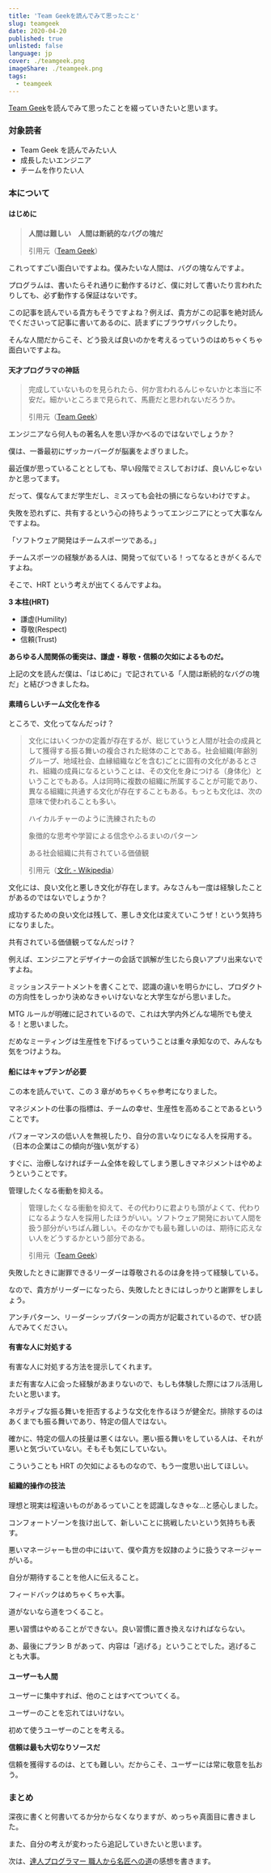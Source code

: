 ```yaml
---
title: 'Team Geekを読んでみて思ったこと'
slug: teamgeek
date: 2020-04-20
published: true
unlisted: false
language: jp
cover: ./teamgeek.png
imageShare: ./teamgeek.png
tags:
  - teamgeek
---
```


[Team Geek](https://www.amazon.co.jp/dp/4873116309)を読んでみて思ったことを綴っていきたいと思います。

### 対象読者

- Team Geek を読んでみたい人
- 成長したいエンジニア
- チームを作りたい人

### 本について

#### はじめに

> **人間は難しい　人間は断続的なバグの塊だ**
>
> 引用元（[Team Geek](https://www.oreilly.co.jp/books/9784873116303/)）

これってすごい面白いですよね。僕みたいな人間は、バグの塊なんですよ。

プログラムは、書いたらそれ通りに動作するけど、僕に対して書いたり言われたりしても、必ず動作する保証はないです。

この記事を読んでいる貴方もそうですよね？例えば、貴方がこの記事を絶対読んでくださいって記事に書いてあるのに、読まずにブラウザバックしたり。

そんな人間だからこそ、どう扱えば良いのかを考えるっていうのはめちゃくちゃ面白いですよね。

#### 天才プログラマの神話

> 完成していないものを見られたら、何か言われるんじゃないかと本当に不安だ。細かいところまで見られて、馬鹿だと思われないだろうか。
>
> 引用元（[Team Geek](https://www.oreilly.co.jp/books/9784873116303/)）

エンジニアなら何人もの著名人を思い浮かべるのではないでしょうか？

僕は、一番最初にザッカーバーグが脳裏をよぎりました。

最近僕が思っていることとしても、早い段階でミスしておけば、良いんじゃないかと思ってます。

だって、僕なんてまだ学生だし、ミスっても会社の損にならないわけですよ。

失敗を恐れずに、共有するという心の持ちようってエンジニアにとって大事なんですよね。

「ソフトウェア開発はチームスポーツである。」

チームスポーツの経験がある人は、開発って似ている！ってなるときがくるんですよね。

そこで、HRT という考えが出てくるんですよね。

**3 本柱(HRT)**

- 謙虚(Humility)
- 尊敬(Respect)
- 信頼(Trust)

**あらゆる人間関係の衝突は、謙虚・尊敬・信頼の欠如によるものだ。**

上記の文を読んだ僕は、「はじめに」で記されている「人間は断続的なバグの塊だ」と結びつきましたね。

#### 素晴らしいチーム文化を作る

ところで、文化ってなんだっけ？

> 文化にはいくつかの定義が存在するが、総じていうと人間が社会の成員として獲得する振る舞いの複合された総体のことである。社会組織(年齢別グループ、地域社会、血縁組織などを含む)ごとに固有の文化があるとされ、組織の成員になるということは、その文化を身につける（身体化）ということでもある。人は同時に複数の組織に所属することが可能であり、異なる組織に共通する文化が存在することもある。もっとも文化は、次の意味で使われることも多い。
>
> ハイカルチャーのように洗練されたもの
>
> 象徴的な思考や学習による信念やふるまいのパターン
>
> ある社会組織に共有されている価値観
>
> 引用元（[文化 - Wikipedia](https://ja.wikipedia.org/wiki/%E6%96%87%E5%8C%96)）

文化には、良い文化と悪しき文化が存在します。みなさんも一度は経験したことがあるのではないでしょうか？

成功するための良い文化は残して、悪しき文化は変えていこうぜ！という気持ちになりました。

共有されている価値観ってなんだっけ？

例えば、エンジニアとデザイナーの会話で誤解が生じたら良いアプリ出来ないですよね。

ミッションステートメントを書くことで、認識の違いを明らかにし、プロダクトの方向性をしっかり決めなきゃいけないなと大学生ながら思いました。

MTG ルールが明確に記されているので、これは大学内外どんな場所でも使える！と思いました。

だめなミーティングは生産性を下げるっていうことは重々承知なので、みんなも気をつけようね。

#### 船にはキャプテンが必要

この本を読んでいて、この 3 章がめちゃくちゃ参考になりました。

マネジメントの仕事の指標は、チームの幸せ、生産性を高めることであるということです。

パフォーマンスの低い人を無視したり、自分の言いなりになる人を採用する。（日本の企業はこの傾向が強い気がする）

すぐに、治療しなければチーム全体を殺してしまう悪しきマネジメントはやめようということです。

管理したくなる衝動を抑える。

> 管理したくなる衝動を抑えて、その代わりに君よりも頭がよくて、代わりになるような人を採用したほうがいい。ソフトウェア開発において人間を扱う部分がいちばん難しい。そのなかでも最も難しいのは、期待に応えない人をどうするかという部分である。
>
> 引用元（[Team Geek](https://www.oreilly.co.jp/books/9784873116303/)）

失敗したときに謝罪できるリーダーは尊敬されるのは身を持って経験している。

なので、貴方がリーダーになったら、失敗したときにはしっかりと謝罪をしましょう。

アンチパターン、リーダーシップパターンの両方が記載されているので、ぜひ読んでみてください。

#### 有害な人に対処する

有害な人に対処する方法を提示してくれます。

まだ有害な人に会った経験があまりないので、もしも体験した際にはフル活用したいと思います。

ネガティブな振る舞いを拒否するような文化を作るほうが健全だ。排除するのはあくまでも振る舞いであり、特定の個人ではない。

確かに、特定の個人の技量は悪くはない。悪い振る舞いをしている人は、それが悪いと気づいていない。そもそも気にしていない。

こういうことも HRT の欠如によるものなので、もう一度思い出してほしい。

#### 組織的操作の技法

理想と現実は程遠いものがあるっていことを認識しなきゃな…と感心しました。

コンフォートゾーンを抜け出して、新しいことに挑戦したいという気持ちも表す。

悪いマネージャーも世の中にはいて、僕や貴方を奴隷のように扱うマネージャーがいる。

自分が期待することを他人に伝えること。

フィードバックはめちゃくちゃ大事。

道がないなら道をつくること。

悪い習慣はやめることができない。良い習慣に置き換えなければならない。

あ、最後にプラン B があって、内容は「逃げる」ということでした。逃げることも大事。

#### ユーザーも人間

ユーザーに集中すれば、他のことはすべてついてくる。

ユーザーのことを忘れてはいけない。

初めて使うユーザーのことを考える。

**信頼は最も大切なりソースだ**

信頼を獲得するのは、とても難しい。だからこそ、ユーザーには常に敬意を払おう。

### まとめ

深夜に書くと何書いてるか分からなくなりますが、めっちゃ真面目に書きました。

また、自分の考えが変わったら追記していきたいと思います。

次は、[達人プログラマー 職人から名匠への道](https://www.amazon.co.jp/dp/B06W567M44/)の感想を書きます。

